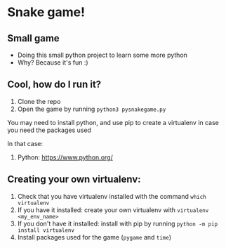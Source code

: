 # Snake game!

## Small game

- Doing this small python project to learn some more python
- Why? Because it's fun :)

## Cool, how do I run it?

1. Clone the repo
2. Open the game by running `python3 pysnakegame.py`

You may need to install python, and use pip to create a virtualenv in case you need the packages used

In that case:

1. Python: https://www.python.org/

## Creating your own virtualenv:

1. Check that you have virtualenv installed with the command `which virtualenv`
2. If you have it installed: create your own virtualenv with `virtualenv <my_env_name>`
3. If you don't have it installed: install with pip by running `python -m pip install virtualenv`
4. Install packages used for the game (`pygame` and `time`)
